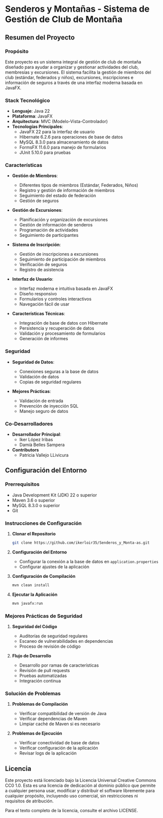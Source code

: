 # Senderos y Montañas - Sistema de Gestión de Club de Montaña

## Resumen del Proyecto

### Propósito

Este proyecto es un sistema integral de gestión de club de montaña diseñado para ayudar a organizar y gestionar actividades del club, membresías y excursiones. El sistema facilita la gestión de miembros del club (estándar, federados y niños), excursiones, inscripciones e información de seguros a través de una interfaz moderna basada en JavaFX.

### Stack Tecnológico

- **Lenguaje**: Java 22
- **Plataforma**: JavaFX
- **Arquitectura**: MVC (Modelo-Vista-Controlador)
- **Tecnologías Principales**:
  - JavaFX 22 para la interfaz de usuario
  - Hibernate 6.2.6 para operaciones de base de datos
  - MySQL 8.3.0 para almacenamiento de datos
  - FormsFX 11.6.0 para manejo de formularios
  - JUnit 5.10.0 para pruebas

### Características

- **Gestión de Miembros**:

  - Diferentes tipos de miembros (Estándar, Federados, Niños)
  - Registro y gestión de información de miembros
  - Seguimiento del estado de federación
  - Gestión de seguros

- **Gestión de Excursiones**:

  - Planificación y organización de excursiones
  - Gestión de información de senderos
  - Programación de actividades
  - Seguimiento de participantes

- **Sistema de Inscripción**:

  - Gestión de inscripciones a excursiones
  - Seguimiento de participación de miembros
  - Verificación de seguros
  - Registro de asistencia

- **Interfaz de Usuario**:

  - Interfaz moderna e intuitiva basada en JavaFX
  - Diseño responsivo
  - Formularios y controles interactivos
  - Navegación fácil de usar

- **Características Técnicas**:
  - Integración de base de datos con Hibernate
  - Persistencia y recuperación de datos
  - Validación y procesamiento de formularios
  - Generación de informes

### Seguridad

- **Seguridad de Datos**:

  - Conexiones seguras a la base de datos
  - Validación de datos
  - Copias de seguridad regulares

- **Mejores Prácticas**:
  - Validación de entrada
  - Prevención de inyección SQL
  - Manejo seguro de datos

### Co-Desarrolladores

- **Desarrollador Principal**:
  - Iker López Iribas
  - Damià Belles Sampera
- **Contributors**
  - Patricia Vallejo LLivicura

## Configuración del Entorno

### Prerrequisitos

- Java Development Kit (JDK) 22 o superior
- Maven 3.6 o superior
- MySQL 8.3.0 o superior
- Git

### Instrucciones de Configuración

1. **Clonar el Repositorio**

   ```bash
   git clone https://github.com/ikerloir35/Senderos_y_Monta-as.git
   ```

2. **Configuración del Entorno**

   - Configurar la conexión a la base de datos en `application.properties`
   - Configurar ajustes de la aplicación

3. **Configuración de Compilación**

   ```bash
   mvn clean install
   ```

4. **Ejecutar la Aplicación**
   ```bash
   mvn javafx:run
   ```

### Mejores Prácticas de Seguridad

1. **Seguridad del Código**

   - Auditorías de seguridad regulares
   - Escaneo de vulnerabilidades en dependencias
   - Proceso de revisión de código

2. **Flujo de Desarrollo**
   - Desarrollo por ramas de características
   - Revisión de pull requests
   - Pruebas automatizadas
   - Integración continua

### Solución de Problemas

1. **Problemas de Compilación**

   - Verificar compatibilidad de versión de Java
   - Verificar dependencias de Maven
   - Limpiar caché de Maven si es necesario

2. **Problemas de Ejecución**
   - Verificar conectividad de base de datos
   - Verificar configuración de la aplicación
   - Revisar logs de la aplicación

## Licencia

Este proyecto está licenciado bajo la Licencia Universal Creative Commons CC0 1.0. Esta es una licencia de dedicación al dominio público que permite a cualquier persona usar, modificar y distribuir el software libremente para cualquier propósito, incluyendo uso comercial, sin restricciones ni requisitos de atribución.

Para el texto completo de la licencia, consulte el archivo LICENSE.
